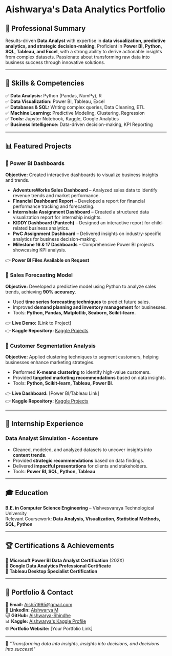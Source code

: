 # Aishwarya's Data Analytics Portfolio

## 📌 Professional Summary
Results-driven **Data Analyst** with expertise in **data visualization, predictive analytics, and strategic decision-making**. Proficient in **Power BI, Python, SQL, Tableau, and Excel**, with a strong ability to derive actionable insights from complex datasets. Passionate about transforming raw data into business success through innovative solutions.

---

## 🎯 Skills & Competencies
✅ **Data Analysis:** Python (Pandas, NumPy), R  
✅ **Data Visualization:** Power BI, Tableau, Excel  
✅ **Databases & SQL:** Writing complex queries, Data Cleaning, ETL  
✅ **Machine Learning:** Predictive Modeling, Clustering, Regression  
✅ **Tools:** Jupyter Notebook, Kaggle, Google Analytics  
✅ **Business Intelligence:** Data-driven decision-making, KPI Reporting  

---

## 📊 Featured Projects

### **🔹 Power BI Dashboards**
**Objective:** Created interactive dashboards to visualize business insights and trends.
- **AdventureWorks Sales Dashboard** – Analyzed sales data to identify revenue trends and market performance.
- **Financial Dashboard Report** – Developed a report for financial performance tracking and forecasting.
- **Internshala Assignment Dashboard** – Created a structured data visualization report for internship insights.
- **KIDDY Dashboard (Pantech)** – Designed an interactive report for child-related business analytics.
- **PwC Assignment Dashboard** – Delivered insights on industry-specific analytics for business decision-making.
- **Milestone 16 & 17 Dashboards** – Comprehensive Power BI projects showcasing KPI analysis.

👉 **Power BI Files Available on Request**

### **🔹 Sales Forecasting Model**
**Objective:** Developed a predictive model using Python to analyze sales trends, achieving **90% accuracy**.
- Used **time series forecasting techniques** to predict future sales.
- Improved **demand planning and inventory management** for businesses.
- Tools: **Python, Pandas, Matplotlib, Seaborn, Scikit-learn**.

👉 **Live Demo:** [Link to Project]  
👉 **Kaggle Repository:** [Kaggle Projects](https://www.kaggle.com/aishwaryashindhe)

### **🔹 Customer Segmentation Analysis**
**Objective:** Applied clustering techniques to segment customers, helping businesses enhance marketing strategies.
- Performed **K-means clustering** to identify high-value customers.
- Provided **targeted marketing recommendations** based on data insights.
- Tools: **Python, Scikit-learn, Tableau, Power BI**.

👉 **Live Dashboard:** [Power BI/Tableau Link]  
👉 **Kaggle Repository:** [Kaggle Projects](https://www.kaggle.com/aishwaryashindhe)

---

## 💼 Internship Experience
### **Data Analyst Simulation - Accenture**
- Cleaned, modeled, and analyzed datasets to uncover insights into **content trends**.
- Provided **strategic recommendations** based on data findings.
- Delivered **impactful presentations** for clients and stakeholders.
- Tools: **Power BI, SQL, Python, Tableau**

---

## 🎓 Education
**B.E. in Computer Science Engineering** – Vishvesvaraya Technological University  
Relevant Coursework: **Data Analysis, Visualization, Statistical Methods, SQL, Python**

---

## 🏆 Certifications & Achievements
🏅 **Microsoft Power BI Data Analyst Certification** (202X)  
🏅 **Google Data Analytics Professional Certificate**  
🏅 **Tableau Desktop Specialist Certification**  

---

## 🔗 Portfolio & Contact
📩 **Email:** Aish51995@gmail.com  
🔗 **LinkedIn:** [Aishwarya M](https://www.linkedin.com/in/aishwarya-m-727999296)  
🐱 **GitHub:** [Aishwarya-Shindhe](https://github.com/Aishwarya-Shindhe)  
📊 **Kaggle:** [Aishwarya's Kaggle Profile](https://www.kaggle.com/aishwaryashindhe)  
🌐 **Portfolio Website:** [Your Portfolio Link]  

---

🚀 *"Transforming data into insights, insights into decisions, and decisions into success!"*

